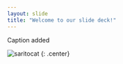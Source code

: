 ```yaml
---
layout: slide
title: "Welcome to our slide deck!"
---
```


Caption added

![saritocat](https://octodex.github.com/images/saritocat.png)
{: .center}
